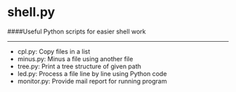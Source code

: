 shell.py
========

####Useful Python scripts for easier shell work

------------------

* cpl.py: Copy files in a list
* minus.py: Minus a file using another file
* tree.py: Print a tree structure of given path
* led.py: Process a file line by line using Python code
* monitor.py: Provide mail report for running program

